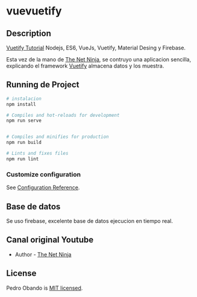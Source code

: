 # vuevuetify

## Description

[Vuetify Tutorial](https://www.youtube.com/watch?v=2uZYKcKHgU0) Nodejs, ES6, VueJs, Vuetify, Material Desing y Firebase.

Esta vez de la mano de [The Net Ninja](https://www.youtube.com/channel/UCW5YeuERMmlnqo4oq8vwUpg), se contruyo una aplicacion sencilla, explicando el framework [Vuetify](https://vuetifyjs.com/en/)  almacena datos y los muestra.


## Running de Project
```bash
# instalacion
npm install

# Compiles and hot-reloads for development
npm run serve


# Compiles and minifies for production
npm run build

# Lints and fixes files
npm run lint
```

### Customize configuration
See [Configuration Reference](https://cli.vuejs.org/config/).

## Base de datos
Se uso firebase, excelente base de datos ejecucion en tiempo real.

## Canal original Youtube
- Author - [The Net Ninja](https://www.youtube.com/channel/UCW5YeuERMmlnqo4oq8vwUpg)

## License
  Pedro Obando is [MIT licensed](LICENSE).